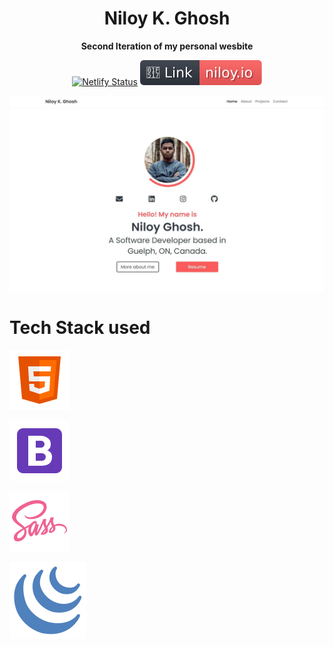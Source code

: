 <h1 align="center"> 
    Niloy K. Ghosh
</h1>
<div align="center"><strong>Second Iteration of my personal wesbite</strong>



[![Netlify Status](https://api.netlify.com/api/v1/badges/4f335484-0689-4f72-9cc0-868613c33e0e/deploy-status)](https://app.netlify.com/sites/compassionate-jennings-68087f/deploys)
[![Website Link](https://github.com/niloyKGhosh/personal-website-v2/blob/master/img/link.svg)](https://niloy.io/)


![Image Snapshot](https://github.com/niloyKGhosh/personal-website-v2/blob/master/img/demo.jpg)
</div>

# Tech Stack used

![HTML5](https://github.com/niloyKGhosh/personal-website-v2/blob/master/img/icons/icons8-html-5.svg) 

![Bootstrap](https://github.com/niloyKGhosh/personal-website-v2/blob/master/img/icons/icons8-bootstrap.svg)     

![SASS](https://github.com/niloyKGhosh/personal-website-v2/blob/master/img/icons/icons8-sass.svg)   

![jQuery](https://github.com/niloyKGhosh/personal-website-v2/blob/master/img/icons/icons8-jquery.svg)